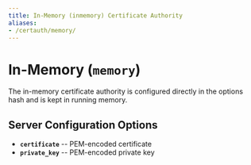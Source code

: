 ```yaml
---
title: In-Memory (inmemory) Certificate Authority
aliases:
- /certauth/memory/
---
```


# In-Memory (`memory`)

The in-memory certificate authority is configured directly in the options hash and is kept in running memory.


## Server Configuration Options

 * **`certificate`** -- PEM-encoded certificate
 * **`private_key`** -- PEM-encoded private key
